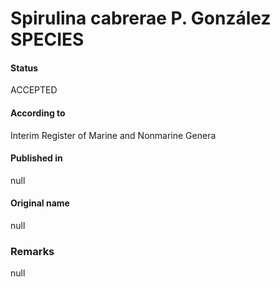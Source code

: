 Spirulina cabrerae P. González SPECIES
=======

#### Status
ACCEPTED

#### According to
Interim Register of Marine and Nonmarine Genera

#### Published in
null

#### Original name
null

### Remarks
null